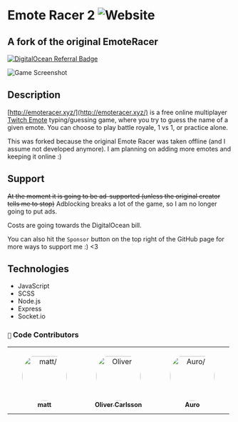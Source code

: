 # Emote Racer 2 ![Website](https://img.shields.io/website?url=https%3A%2F%2Femoteracer.xyz)
## A fork of the original EmoteRacer
[![DigitalOcean Referral Badge](https://web-platforms.sfo2.digitaloceanspaces.com/WWW/Badge%203.svg)](https://www.digitalocean.com/?refcode=3470e3b80f7c&utm_campaign=Referral_Invite&utm_medium=Referral_Program&utm_source=badge)

![Game Screenshot](https://i.ibb.co/VJDpQfj/emoteracer-screenshot.jpg)

## Description
[http://emoteracer.xyz/](http://emoteracer.xyz/) is a free online multiplayer [Twitch Emote](https://www.twitch.tv/creatorcamp/en/learn-the-basics/emotes/) typing/guessing game, where you try to guess the name of a given emote. You can choose to play battle royale, 1 vs 1, or practice alone.

This was forked because the original Emote Racer was taken offline (and I assume not developed anymore). I am planning on adding more emotes and keeping it online :)

## Support
~~At the moment it is going to be ad-supported (unless the original creator tells me to stop)~~ Adblocking breaks a lot of the game, so I am no longer going to put ads.

Costs are going towards the DigitalOcean bill.

You can also hit the `Sponsor` button on the top right of the GitHub page for more ways to support me :) <3

## Technologies
* JavaScript
* SCSS
* Node.js
* Express
* Socket.io

### `🙌` Code Contributors

<table>
<tr>
    <td align="center" style="word-wrap: break-word; width: 150.0; height: 150.0">
        <a href=https://github.com/mmattbtw>
            <img src=https://avatars.githubusercontent.com/u/30363562?v=4 width="100;"  style="border-radius:50%;align-items:center;justify-content:center;overflow:hidden;padding-top:10px" alt=matt/>
            <br />
            <sub style="font-size:14px"><b>matt</b></sub>
        </a>
    </td>
    <td align="center" style="word-wrap: break-word; width: 150.0; height: 150.0">
        <a href=https://github.com/CarlssonK>
            <img src=https://avatars.githubusercontent.com/u/66022459?v=4 width="100;"  style="border-radius:50%;align-items:center;justify-content:center;overflow:hidden;padding-top:10px" alt=Oliver Carlsson/>
            <br />
            <sub style="font-size:14px"><b>Oliver Carlsson</b></sub>
        </a>
    </td>
    <td align="center" style="word-wrap: break-word; width: 150.0; height: 150.0">
        <a href=https://github.com/MrAuro>
            <img src=https://avatars.githubusercontent.com/u/35087590?v=4 width="100;"  style="border-radius:50%;align-items:center;justify-content:center;overflow:hidden;padding-top:10px" alt=Auro/>
            <br />
            <sub style="font-size:14px"><b>Auro</b></sub>
        </a>
    </td>
</tr>
</table>
